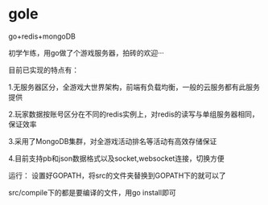 gole
====

go+redis+mongoDB

初学乍练，用go做了个游戏服务器，拍砖的欢迎···

目前已实现的特点有：

1.无服务器区分，全游戏大世界架构，前端有负载均衡，一般的云服务都有此服务提供

2.玩家数据按账号区分在不同的redis实例上，对redis的读写与单组服务器相同，保证效率

3.采用了MongoDB集群，对全游戏活动排名等活动有高效存储保证

4.目前支持pb和json数据格式以及socket,websocket连接，切换方便


运行：
设置好GOPATH，将src的文件夹替换到GOPATH下的就可以了

src/compile下的都是要编译的文件，用go install即可
